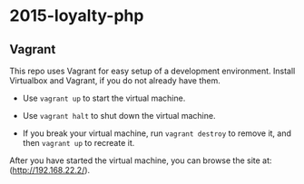 # 2015-loyalty-php

## Vagrant
This repo uses Vagrant for easy setup of a development environment.
Install Virtualbox and Vagrant, if you do not already have them.

* Use `vagrant up` to start the virtual machine.

* Use `vagrant halt` to shut down the virtual machine.

* If you break your virtual machine, run `vagrant destroy` to remove it, and then `vagrant up` to recreate it.

After you have started the virtual machine, you can browse the site at: (http://192.168.22.2/).
